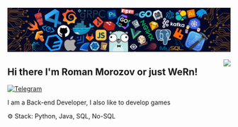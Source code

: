 ![](./src/header_.png)

<img align="right" src="https://github-readme-stats.vercel.app/api?username=Wern-rm&show_icons=true"> 

## Hi there I'm Roman Morozov or just WeRn!

[![Telegram](https://img.shields.io/static/v1?label=Telegram&message=%20&logo=Telegram&style=flat-square&logoColor=blue)](https://t.me/roman_morozov)


I am a Back-end Developer, I also like to develop games

⚙️ Stack: Python, Java, SQL, No-SQL
